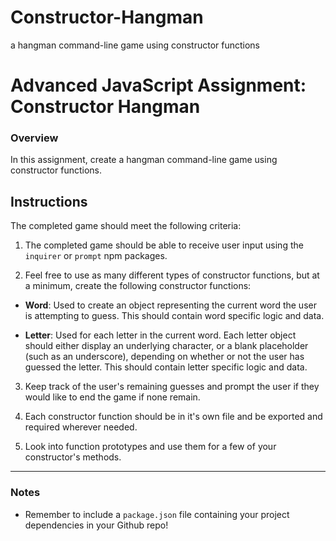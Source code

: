 # Constructor-Hangman
a hangman command-line game using constructor functions

# Advanced JavaScript Assignment: Constructor Hangman

### Overview

In this assignment, create a hangman command-line game using constructor functions.

## Instructions

The completed game should meet the following criteria:

1. The completed game should be able to receive user input using the `inquirer` or `prompt` npm packages.

2. Feel free to use as many different types of constructor functions, but at a minimum, create the following constructor functions:

  * **Word**: Used to create an object representing the current word the user is attempting to guess. This should contain word specific logic and data.

  * **Letter**: Used for each letter in the current word. Each letter object should either display an underlying character, or a blank placeholder (such as an underscore), depending on whether or not the user has guessed the letter. This should contain letter specific logic and data.

3. Keep track of the user's remaining guesses and prompt the user if they would like to end the game if none remain.

4. Each constructor function should be in it's own file and be exported and required wherever needed.

5. Look into function prototypes and use them for a few of your constructor's methods.

- - -

### Notes

* Remember to include a `package.json` file containing your project dependencies in your Github repo!

